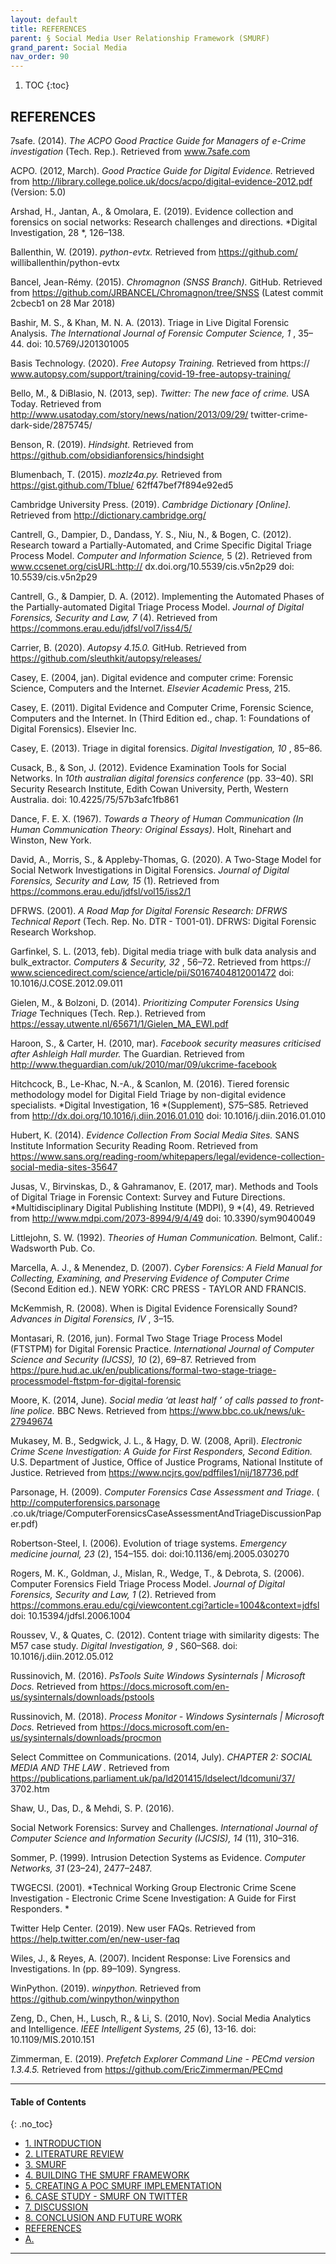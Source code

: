 ```yaml
---
layout: default
title: REFERENCES     
parent: § Social Media User Relationship Framework (SMURF)  
grand_parent: Social Media 
nav_order: 90 
---
```

<style>
.dont-break-out {
  /* These are technically the same, but use both */
  overflow-wrap: break-word;
  word-wrap: break-word;

     -ms-word-break: break-all;
  /* This is the dangerous one in WebKit, as it breaks things wherever */
  word-break: break-all;
  /* Instead use this non-standard one: */
  word-break: break-word;
}

.youtube-container {
    position: relative;
    width: 100%;
    height: 0;
    padding-bottom: 56.25%;
}
.youtube-video {
    position: absolute;
    top: 0;
    left: 0;
    width: 100%;
    height: 100%;
}

</style>

<div class="dont-break-out" markdown="1">

1. TOC
{:toc}

## REFERENCES
7safe. (2014). *The ACPO Good Practice Guide for Managers of e-Crime investigation* (Tech. Rep.). Retrieved from www.7safe.com

ACPO. (2012, March). *Good Practice Guide for Digital Evidence.* Retrieved from http://library.college.police.uk/docs/acpo/digital-evidence-2012.pdf (Version: 5.0) 

Arshad, H., Jantan, A., & Omolara, E. (2019). Evidence collection and forensics on social networks: Research challenges and directions. *Digital Investigation, 28 *, 126–138. 

Ballenthin, W. (2019). *python-evtx.* Retrieved from https://github.com/ williballenthin/python-evtx 

Bancel, Jean-Rémy. (2015). *Chromagnon (SNSS Branch).* GitHub. Retrieved from https://github.com/JRBANCEL/Chromagnon/tree/SNSS (Latest commit 2cbecb1 on 28 Mar 2018) 

Bashir, M. S., & Khan, M. N. A. (2013). Triage in Live Digital Forensic Analysis. *The International Journal of Forensic Computer Science, 1* , 35–44. doi: 10.5769/J201301005 

Basis Technology. (2020). *Free Autopsy Training.* Retrieved from https:// www.autopsy.com/support/training/covid-19-free-autopsy-training/ 

Bello, M., & DiBlasio, N. (2013, sep). *Twitter: The new face of crime.* USA Today. Retrieved from http://www.usatoday.com/story/news/nation/2013/09/29/ twitter-crime-dark-side/2875745/ 

Benson, R. (2019). *Hindsight.* Retrieved from https://github.com/obsidianforensics/hindsight 

Blumenbach, T. (2015). *mozlz4a.py.* Retrieved from https://gist.github.com/Tblue/ 62ff47bef7f894e92ed5 

Cambridge University Press. (2019). *Cambridge Dictionary [Online].* Retrieved from http://dictionary.cambridge.org/ 

Cantrell, G., Dampier, D., Dandass, Y. S., Niu, N., & Bogen, C. (2012). Research toward a Partially-Automated, and Crime Specific Digital Triage Process Model. *Computer and Information Science,* 5 (2). Retrieved from www.ccsenet.org/cisURL:http:// dx.doi.org/10.5539/cis.v5n2p29 doi: 10.5539/cis.v5n2p29 

Cantrell, G., & Dampier, D. A. (2012). Implementing the Automated Phases of the Partially-automated Digital Triage Process Model. *Journal of Digital Forensics, Security and Law, 7* (4). Retrieved from https://commons.erau.edu/jdfsl/vol7/iss4/5/ 

Carrier, B. (2020). *Autopsy 4.15.0.* GitHub. Retrieved from https://github.com/sleuthkit/autopsy/releases/ 

Casey, E. (2004, jan). Digital evidence and computer crime: Forensic Science, Computers and the Internet. *Elsevier Academic* Press, 215. 

Casey, E. (2011). Digital Evidence and Computer Crime, Forensic Science, Computers and the Internet. In (Third Edition ed., chap. 1: Foundations of Digital Forensics). Elsevier Inc. 

Casey, E. (2013). Triage in digital forensics. *Digital Investigation, 10* , 85–86. 

Cusack, B., & Son, J. (2012). Evidence Examination Tools for Social Networks. In *10th australian digital forensics conference* (pp. 33–40). SRI Security Research Institute, Edith Cowan University, Perth, Western Australia. doi: 10.4225/75/57b3afc1fb861

Dance, F. E. X. (1967). *Towards a Theory of Human Communication (In Human Communication Theory: Original Essays)*. Holt, Rinehart and Winston, New York. 

David, A., Morris, S., & Appleby-Thomas, G. (2020). A Two-Stage Model for Social Network Investigations in Digital Forensics. *Journal of Digital Forensics, Security and Law, 15* (1). Retrieved from https://commons.erau.edu/jdfsl/vol15/iss2/1 

DFRWS. (2001). *A Road Map for Digital Forensic Research: DFRWS Technical Report* (Tech. Rep. No. DTR - T001-01). DFRWS: Digital Forensic Research Workshop. 

Garfinkel, S. L. (2013, feb). Digital media triage with bulk data analysis and bulk_extractor. *Computers & Security, 32* , 56–72. Retrieved from https:// www.sciencedirect.com/science/article/pii/S0167404812001472 doi: 10.1016/J.COSE.2012.09.011 

Gielen, M., & Bolzoni, D. (2014). *Prioritizing Computer Forensics Using Triage* Techniques (Tech. Rep.). Retrieved from https://essay.utwente.nl/65671/1/Gielen_MA_EWI.pdf 

Haroon, S., & Carter, H. (2010, mar). *Facebook security measures criticised after Ashleigh Hall murder.* The Guardian. Retrieved from http://www.theguardian.com/uk/2010/mar/09/ukcrime-facebook 

Hitchcock, B., Le-Khac, N.-A., & Scanlon, M. (2016). Tiered forensic methodology model for Digital Field Triage by non-digital evidence specialists. *Digital Investigation, 16 *(Supplement), S75–S85. Retrieved from http://dx.doi.org/10.1016/j.diin.2016.01.010 doi: 10.1016/j.diin.2016.01.010 

Hubert, K. (2014). *Evidence Collection From Social Media Sites.* SANS Institute Information Security Reading Room. Retrieved from https://www.sans.org/reading-room/whitepapers/legal/evidence-collection-social-media-sites-35647 

Jusas, V., Birvinskas, D., & Gahramanov, E. (2017, mar). Methods and Tools of Digital Triage in Forensic Context: Survey and Future Directions. *Multidisciplinary Digital Publishing Institute (MDPI), 9 *(4), 49. Retrieved from http://www.mdpi.com/2073-8994/9/4/49 doi: 10.3390/sym9040049 

Littlejohn, S. W. (1992). *Theories of Human Communication.* Belmont, Calif.: Wadsworth Pub. Co. 

Marcella, A. J., & Menendez, D. (2007). *Cyber Forensics: A Field Manual for Collecting, Examining, and Preserving Evidence of Computer Crime* (Second Edition ed.). NEW YORK: CRC PRESS - TAYLOR AND FRANCIS. 

McKemmish, R. (2008). When is Digital Evidence Forensically Sound? *Advances in Digital Forensics, IV* , 3–15. 

Montasari, R. (2016, jun). Formal Two Stage Triage Process Model (FTSTPM) for Digital Forensic Practice. *International Journal of Computer Science and Security (IJCSS), 10* (2), 69–87. Retrieved from https://pure.hud.ac.uk/en/publications/formal-two-stage-triage-processmodel-ftstpm-for-digital-forensic 

Moore, K. (2014, June). *Social media ‘at least half ’ of calls passed to front-line police.* BBC News. Retrieved from https://www.bbc.co.uk/news/uk-27949674 

Mukasey, M. B., Sedgwick, J. L., & Hagy, D. W. (2008, April). *Electronic Crime Scene Investigation: A Guide for First Responders, Second Edition.* U.S. Department of Justice, Office of Justice Programs, National Institute of Justice. Retrieved from https://www.ncjrs.gov/pdffiles1/nij/187736.pdf 

Parsonage, H. (2009). *Computer Forensics Case Assessment and Triage*. ( http://computerforensics.parsonage .co.uk/triage/ComputerForensicsCaseAssessmentAndTriageDiscussionPaper.pdf) 

Robertson-Steel, I. (2006). Evolution of triage systems. *Emergency medicine journal, 23* (2), 154–155. doi: doi:10.1136/emj.2005.030270 

Rogers, M. K., Goldman, J., Mislan, R., Wedge, T., & Debrota, S. (2006). Computer Forensics Field Triage Process Model. *Journal of Digital Forensics, Security and Law, 1* (2). Retrieved from https://commons.erau.edu/cgi/viewcontent.cgi?article=1004&context=jdfsl doi: 10.15394/jdfsl.2006.1004 

Roussev, V., & Quates, C. (2012). Content triage with similarity digests: The M57 case study. *Digital Investigation, 9* , S60–S68. doi: 10.1016/j.diin.2012.05.012 

Russinovich, M. (2016). *PsTools Suite Windows Sysinternals | Microsoft Docs.* Retrieved from https://docs.microsoft.com/en-us/sysinternals/downloads/pstools 

Russinovich, M. (2018). *Process Monitor - Windows Sysinternals | Microsoft Docs.* Retrieved from https://docs.microsoft.com/en-us/sysinternals/downloads/procmon 

Select Committee on Communications. (2014, July). *CHAPTER 2: SOCIAL MEDIA AND THE LAW .* Retrieved from https://publications.parliament.uk/pa/ld201415/ldselect/ldcomuni/37/ 3702.htm 

Shaw, U., Das, D., & Mehdi, S. P. (2016).

Social Network Forensics: Survey and Challenges. *International Journal of Computer Science and Information Security (IJCSIS), 14* (11), 310–316. 

Sommer, P. (1999). Intrusion Detection Systems as Evidence. *Computer Networks, 31* (23–24), 2477–2487. 

TWGECSI. (2001). *Technical Working Group Electronic Crime Scene Investigation - Electronic Crime Scene Investigation: A Guide for First Responders. *

Twitter Help Center. (2019). New user FAQs. Retrieved from https://help.twitter.com/en/new-user-faq 

Wiles, J., & Reyes, A. (2007). Incident Response: Live Forensics and Investigations. In (pp. 89–109). Syngress. 

WinPython. (2019). *winpython.* Retrieved from https://github.com/winpython/winpython

Zeng, D., Chen, H., Lusch, R., & Li, S. (2010, Nov). Social Media Analytics and Intelligence. *IEEE Intelligent Systems, 25* (6), 13-16. doi: 10.1109/MIS.2010.151

Zimmerman, E. (2019). *Prefetch Explorer Command Line - PECmd version 1.3.4.5.* Retrieved from https://github.com/EricZimmerman/PECmd

***

#### Table of Contents
{: .no_toc}

<ul><li> <a href="/docs/social-media/social-media-user-relationship-framework-1/">1. INTRODUCTION</a></li><li> <a href="/docs/social-media/social-media-user-relationship-framework-2/">2. LITERATURE REVIEW</a></li><li> <a href="/docs/social-media/social-media-user-relationship-framework-3/">3. SMURF</a></li><li> <a href="/docs/social-media/social-media-user-relationship-framework-4/">4. BUILDING THE SMURF FRAMEWORK</a></li><li> <a href="/docs/social-media/social-media-user-relationship-framework-5/">5. CREATING A POC SMURF IMPLEMENTATION</a></li><li> <a href="/docs/social-media/social-media-user-relationship-framework-6/">6. CASE STUDY - SMURF ON TWITTER</a></li><li> <a href="/docs/social-media/social-media-user-relationship-framework-7/">7. DISCUSSION</a></li><li> <a href="/docs/social-media/social-media-user-relationship-framework-8/">8. CONCLUSION AND FUTURE WORK</a></li><li> <a href="/docs/social-media/social-media-user-relationship-framework-9/">REFERENCES</a></li><li> <a href="/docs/social-media/social-media-user-relationship-framework-10/">A.</a></li></ul>

***

</div>
